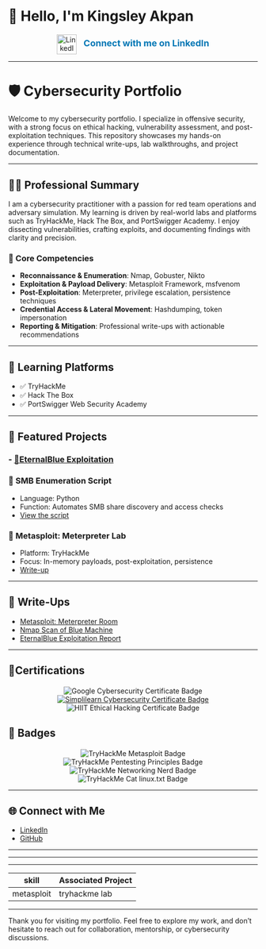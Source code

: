 # 👋 Hello, I'm Kingsley Akpan

<!-- LinkedIn Profile Embed -->
<div style="text-align: center; margin-top: 20px;">
  <a href="https://www.linkedin.com/in/kingsleyakpan/" target="_blank" style="text-decoration: none;">
    <img src="https://cdn-icons-png.flaticon.com/512/174/174857.png" alt="LinkedIn" width="40" height="40" style="vertical-align: middle; margin-right: 10px;">
    <span style="font-size: 18px; font-weight: bold; color: #0077b5;">Connect with me on LinkedIn</span>
  </a>
</div>

---

# 🛡️ Cybersecurity Portfolio

Welcome to my cybersecurity portfolio. I specialize in offensive security, with a strong focus on ethical hacking, vulnerability assessment, and post-exploitation techniques. This repository showcases my hands-on experience through technical write-ups, lab walkthroughs, and project documentation.

---

## 👨‍💻 Professional Summary

I am a cybersecurity practitioner with a passion for red team operations and adversary simulation. My learning is driven by real-world labs and platforms such as TryHackMe, Hack The Box, and PortSwigger Academy. I enjoy dissecting vulnerabilities, crafting exploits, and documenting findings with clarity and precision.

### 🔧 Core Competencies
- **Reconnaissance & Enumeration**: Nmap, Gobuster, Nikto  
- **Exploitation & Payload Delivery**: Metasploit Framework, msfvenom  
- **Post-Exploitation**: Meterpreter, privilege escalation, persistence techniques  
- **Credential Access & Lateral Movement**: Hashdumping, token impersonation  
- **Reporting & Mitigation**: Professional write-ups with actionable recommendations  

---

## 🧠 Learning Platforms
- ✅ TryHackMe
- ✅ Hack The Box
- ✅ PortSwigger Web Security Academy

---

## 📂 Featured Projects

### - [🧨EternalBlue Exploitation](https://github.com/cybmeadow/EternalBlue-Exploitation)

### 🧪 SMB Enumeration Script
- Language: Python
- Function: Automates SMB share discovery and access checks
- [View the script](scripts/smb_enum.py)

### 🧠 Metasploit: Meterpreter Lab
- Platform: TryHackMe
- Focus: In-memory payloads, post-exploitation, persistence
- [Write-up]()

---

## 📝 Write-Ups
- [Metasploit: Meterpreter Room](metasploit-meterpreter-writeup.md)  
- [Nmap Scan of Blue Machine](blue-nmap-scan.md)  
- [EternalBlue Exploitation Report](reports/eternalblue-report.pdf)

---

## 🏅Certifications                                               
<div style="text-align: center; margin-top: 20px;">
  <span style="display: inline-block; margin: 0 10px;">
    <img 
      src="https://img.shields.io/badge/-Google%20Cybersecurity-4285F4?style=for-the-badge&logo=Google&logoColor=white" 
      alt="Google Cybersecurity Certificate Badge" 
    />
  </span>
  <span style="display: inline-block; margin: 0 10px;">
    <a href="https://www.simplilearn.com/" target="_blank">
      <img 
        src="https://img.shields.io/badge/-Simplilearn%20Cybersecurity%20Certificate-0076BC?style=for-the-badge&logo=Simplilearn&logoColor=white" 
        alt="Simplilearn Cybersecurity Certificate Badge" 
      />
    </a>
  </span>
  <span style="display: inline-block; margin: 0 10px;">
    <img 
      src="https://img.shields.io/badge/-HIIT%20Ethical%20Hacking-800080?style=for-the-badge&logo=Hack%20The%20Box&logoColor=white" 
      alt="HIIT Ethical Hacking Certificate Badge" 
    />
  </span>
</div>
<!-- Add more badges or certification logos here -->

## 🏅 Badges
<div style="text-align: center; margin-top: 20px;">
  <span style="display: inline-block; margin: 0 10px;">
    <img 
      src="https://img.shields.io/badge/-TryHackMe%20Metasploit-CC0000?style=for-the-badge&logo=TryHackMe&logoColor=white" 
      alt="TryHackMe Metasploit Badge" 
    />
  </span>
  <span style="display: inline-block; margin: 0 10px;">
    <img 
      src="https://img.shields.io/badge/-TryHackMe%20Pentesting%20Principles-CC0000?style=for-the-badge&logo=TryHackMe&logoColor=white" 
      alt="TryHackMe Pentesting Principles Badge" 
    />
  </span>
  <span style="display: inline-block; margin: 0 10px;">
    <img 
      src="https://img.shields.io/badge/-TryHackMe%20Networking%20Nerd-CC0000?style=for-the-badge&logo=TryHackMe&logoColor=white" 
      alt="TryHackMe Networking Nerd Badge" 
    />
  </span>
  <span style="display: inline-block; margin: 0 10px;">
    <img 
      src="https://img.shields.io/badge/-TryHackMe%20Cat%20linux.txt-CC0000?style=for-the-badge&logo=TryHackMe&logoColor=white" 
      alt="TryHackMe Cat linux.txt Badge" 
    />
  </span>
</div>
<!-- Add more badges or certification logos here -->                           


---

## 🌐 Connect with Me
- [LinkedIn](https://www.linkedin.com/in/kingsleyakpan)
- [GitHub](https://github.com/cybmeadow)

---


---
---
| skill                       | Associated Project        |
|-----------------------------|---------------------------|
|metasploit                   |  tryhackme lab            |

---
Thank you for visiting my portfolio. Feel free to explore my work, and don’t hesitate to reach out for collaboration, mentorship, or cybersecurity discussions.

